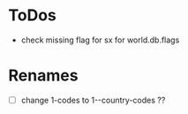 # ToDos

- check missing flag for sx for world.db.flags


# Renames

- [ ]  change 1-codes to 1--country-codes ??
